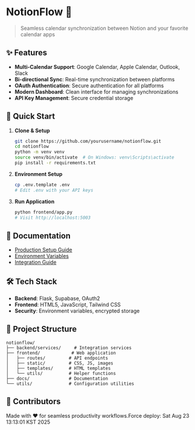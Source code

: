 # NotionFlow 📅

> Seamless calendar synchronization between Notion and your favorite calendar apps

## ✨ Features

- **Multi-Calendar Support**: Google Calendar, Apple Calendar, Outlook, Slack
- **Bi-directional Sync**: Real-time synchronization between platforms
- **OAuth Authentication**: Secure authentication for all platforms
- **Modern Dashboard**: Clean interface for managing synchronizations
- **API Key Management**: Secure credential storage

## 🚀 Quick Start

1. **Clone & Setup**
   ```bash
   git clone https://github.com/yourusername/notionflow.git
   cd notionflow
   python -m venv venv
   source venv/bin/activate  # On Windows: venv\Scripts\activate
   pip install -r requirements.txt
   ```

2. **Environment Setup**
   ```bash
   cp .env.template .env
   # Edit .env with your API keys
   ```

3. **Run Application**
   ```bash
   python frontend/app.py
   # Visit http://localhost:5003
   ```

## 📖 Documentation

- [Production Setup Guide](docs/PRODUCTION_SETUP.md)
- [Environment Variables](docs/ENVIRONMENT_MIGRATION.md)
- [Integration Guide](docs/integration-guide.md)

## 🛠 Tech Stack

- **Backend**: Flask, Supabase, OAuth2
- **Frontend**: HTML5, JavaScript, Tailwind CSS
- **Security**: Environment variables, encrypted storage

## 📁 Project Structure

```
notionflow/
├── backend/services/     # Integration services
├── frontend/            # Web application
│   ├── routes/         # API endpoints
│   ├── static/         # CSS, JS, images
│   ├── templates/      # HTML templates
│   └── utils/          # Helper functions
├── docs/               # Documentation
└── utils/              # Configuration utilities
```

## 🤝 Contributors

Made with ❤️ for seamless productivity workflows.Force deploy: Sat Aug 23 13:13:01 KST 2025
